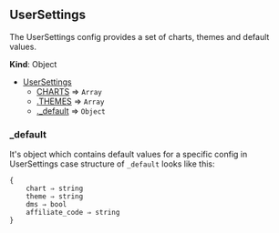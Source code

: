 
<a name="UserSettings"></a>

## UserSettings
The UserSettings config provides a set of charts, themes and default values.

**Kind**: Object

* [UserSettings](#AOHost)
    * [CHARTS](#CHARTS) ⇒ <code>Array</code>
    * [.THEMES](#THEMES) ⇒ <code>Array</code>
    * [._default](#_default) ⇒ <code>Object</code>

### _default
It's object which contains default values for a specific config
in UserSettings case structure of `_default` looks like this: 
```
{
	chart ⇒ string
	theme ⇒ string
	dms ⇒ bool
	affiliate_code ⇒ string
}
```